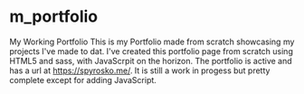 # m_portfolio
My Working Portfolio
This is my Portfolio made from scratch showcasing my projects I've made to dat. I've created this portfolio page from scratch using HTML5 and sass, with JavaScrpit on the horizon. The portfolio is active and has a url at https://spyrosko.me/. It is still a work in progess but pretty complete except for adding JavaScript.
